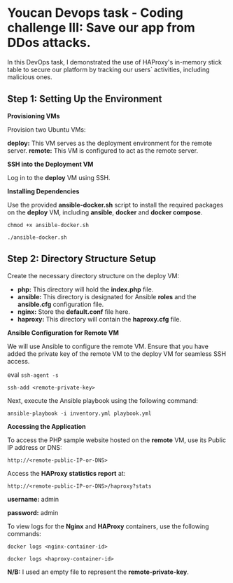 # Youcan Devops task - Coding challenge III: Save our app from DDos attacks.

In this DevOps task, I demonstrated the use of HAProxy's in-memory stick table to secure our platform by tracking our users` activities, including malicious ones.

## __Step 1: Setting Up the Environment__

__Provisioning VMs__

Provision two Ubuntu VMs:

__deploy:__ This VM serves as the deployment environment for the remote server.
__remote:__ This VM is configured to act as the remote server.

__SSH into the Deployment VM__

Log in to the __deploy__ VM using SSH.

__Installing Dependencies__

Use the provided __ansible-docker.sh__ script to install the required packages on the __deploy__ VM, including __ansible__, __docker__ and __docker compose__.

`chmod +x ansible-docker.sh`

`./ansible-docker.sh`

## __Step 2: Directory Structure Setup__

Create the necessary directory structure on the deploy VM:

- __php:__ This directory will hold the __index.php__ file.
- __ansible:__ This directory is designated for Ansible __roles__ and the __ansible.cfg__ configuration file.
- __nginx:__ Store the __default.conf__ file here.
- __haproxy:__ This directory will contain the __haproxy.cfg__ file.

__Ansible Configuration for Remote VM__

We will use Ansible to configure the remote VM. Ensure that you have added the private key of the remote VM to the deploy VM for seamless SSH access.

eval `ssh-agent -s`

`ssh-add <remote-private-key>`

Next, execute the Ansible playbook using the following command:

`ansible-playbook -i inventory.yml playbook.yml`

__Accessing the Application__

To access the PHP sample website hosted on the __remote__ VM, use its Public IP address or DNS:

`http://<remote-public-IP-or-DNS>`

Access the __HAProxy statistics report__ at:

`http://<remote-public-IP-or-DNS>/haproxy?stats`

__username:__ admin

__password:__ admin

To view logs for the __Nginx__ and __HAProxy__ containers, use the following commands:

`docker logs <nginx-container-id>`

`docker logs <haproxy-container-id>`

__N/B:__ 
I used an empty file to represent the __remote-private-key__.



